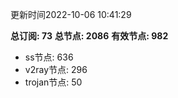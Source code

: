 更新时间2022-10-06 10:41:29

**总订阅: 73**
**总节点: 2086**
**有效节点: 982**
- ss节点: 636
- v2ray节点: 296
- trojan节点: 50
